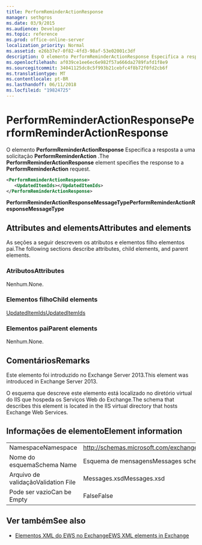 ```yaml
---
title: PerformReminderActionResponse
manager: sethgros
ms.date: 03/9/2015
ms.audience: Developer
ms.topic: reference
ms.prod: office-online-server
localization_priority: Normal
ms.assetid: e26b37e7-0f82-4fd3-98af-53e02001c3df
description: O elemento PerformReminderActionResponse Especifica a resposta a uma solicitação PerformReminderAction.
ms.openlocfilehash: af039ce1ee6ec6e982f57a666da2789fafd1f8e9
ms.sourcegitcommit: 34041125dc8c5f993b21cebfc4f8b72f0fd2cb6f
ms.translationtype: MT
ms.contentlocale: pt-BR
ms.lasthandoff: 06/11/2018
ms.locfileid: "19824725"
---
```

# <a name="performreminderactionresponse"></a><span data-ttu-id="ea96c-103">PerformReminderActionResponse</span><span class="sxs-lookup"><span data-stu-id="ea96c-103">PerformReminderActionResponse</span></span>

<span data-ttu-id="ea96c-104">O elemento **PerformReminderActionResponse** Especifica a resposta a uma solicitação **PerformReminderAction** .</span><span class="sxs-lookup"><span data-stu-id="ea96c-104">The **PerformReminderActionResponse** element specifies the response to a **PerformReminderAction** request.</span></span> 
  
```XML
<PerformReminderActionResponse>
   <UpdatedItemIds></UpdatedItemIds>
</PerformReminderActionResponse>
```

 <span data-ttu-id="ea96c-105">**PerformReminderActionResponseMessageType**</span><span class="sxs-lookup"><span data-stu-id="ea96c-105">**PerformReminderActionResponseMessageType**</span></span>
## <a name="attributes-and-elements"></a><span data-ttu-id="ea96c-106">Attributes and elements</span><span class="sxs-lookup"><span data-stu-id="ea96c-106">Attributes and elements</span></span>

<span data-ttu-id="ea96c-107">As seções a seguir descrevem os atributos e elementos filho elementos pai.</span><span class="sxs-lookup"><span data-stu-id="ea96c-107">The following sections describe attributes, child elements, and parent elements.</span></span>
  
### <a name="attributes"></a><span data-ttu-id="ea96c-108">Atributos</span><span class="sxs-lookup"><span data-stu-id="ea96c-108">Attributes</span></span>

<span data-ttu-id="ea96c-109">Nenhum.</span><span class="sxs-lookup"><span data-stu-id="ea96c-109">None.</span></span>
  
### <a name="child-elements"></a><span data-ttu-id="ea96c-110">Elementos filho</span><span class="sxs-lookup"><span data-stu-id="ea96c-110">Child elements</span></span>

[<span data-ttu-id="ea96c-111">UpdatedItemIds</span><span class="sxs-lookup"><span data-stu-id="ea96c-111">UpdatedItemIds</span></span>](updateditemids.md)
  
### <a name="parent-elements"></a><span data-ttu-id="ea96c-112">Elementos pai</span><span class="sxs-lookup"><span data-stu-id="ea96c-112">Parent elements</span></span>

<span data-ttu-id="ea96c-113">Nenhum.</span><span class="sxs-lookup"><span data-stu-id="ea96c-113">None.</span></span>
  
## <a name="remarks"></a><span data-ttu-id="ea96c-114">Comentários</span><span class="sxs-lookup"><span data-stu-id="ea96c-114">Remarks</span></span>

<span data-ttu-id="ea96c-115">Este elemento foi introduzido no Exchange Server 2013.</span><span class="sxs-lookup"><span data-stu-id="ea96c-115">This element was introduced in Exchange Server 2013.</span></span>
  
<span data-ttu-id="ea96c-116">O esquema que descreve este elemento está localizado no diretório virtual do IIS que hospeda os Serviços Web do Exchange.</span><span class="sxs-lookup"><span data-stu-id="ea96c-116">The schema that describes this element is located in the IIS virtual directory that hosts Exchange Web Services.</span></span>
  
## <a name="element-information"></a><span data-ttu-id="ea96c-117">Informações de elemento</span><span class="sxs-lookup"><span data-stu-id="ea96c-117">Element information</span></span>

|||
|:-----|:-----|
|<span data-ttu-id="ea96c-118">Namespace</span><span class="sxs-lookup"><span data-stu-id="ea96c-118">Namespace</span></span>  <br/> |http://schemas.microsoft.com/exchange/services/2006/messages  <br/> |
|<span data-ttu-id="ea96c-119">Nome do esquema</span><span class="sxs-lookup"><span data-stu-id="ea96c-119">Schema Name</span></span>  <br/> |<span data-ttu-id="ea96c-120">Esquema de mensagens</span><span class="sxs-lookup"><span data-stu-id="ea96c-120">Messages schema</span></span>  <br/> |
|<span data-ttu-id="ea96c-121">Arquivo de validação</span><span class="sxs-lookup"><span data-stu-id="ea96c-121">Validation File</span></span>  <br/> |<span data-ttu-id="ea96c-122">Messages.xsd</span><span class="sxs-lookup"><span data-stu-id="ea96c-122">Messages.xsd</span></span>  <br/> |
|<span data-ttu-id="ea96c-123">Pode ser vazio</span><span class="sxs-lookup"><span data-stu-id="ea96c-123">Can be Empty</span></span>  <br/> |<span data-ttu-id="ea96c-124">False</span><span class="sxs-lookup"><span data-stu-id="ea96c-124">False</span></span>  <br/> |
   
## <a name="see-also"></a><span data-ttu-id="ea96c-125">Ver também</span><span class="sxs-lookup"><span data-stu-id="ea96c-125">See also</span></span>



- [<span data-ttu-id="ea96c-126">Elementos XML do EWS no Exchange</span><span class="sxs-lookup"><span data-stu-id="ea96c-126">EWS XML elements in Exchange</span></span>](ews-xml-elements-in-exchange.md)

